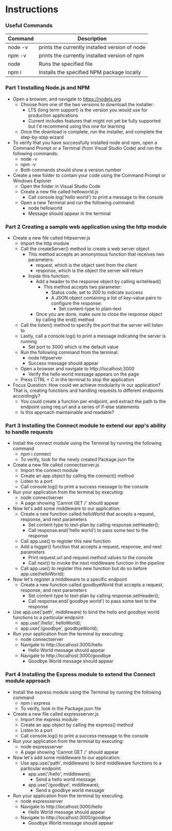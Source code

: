 # Instructions

### Useful Commands

Command | Description
-|-
node -v   | prints the currently installed version of node
npm -v | prints the currently installed version of npm
node <file> | Runs the specified file
npm i <package> | Installs the specified NPM package locally

### Part 1 Installing Node.js and NPM

- Open a browser, and navigate to https://nodejs.org
    - Choose from one of the two versions to download the installer:
        - LTS (long term support) is the version you would use for production applications
        - Current includes features that might not yet be fully supported but I'd recommend using this one for learning
    - Once the download is complete, run the installer, and complete the step-by-step wizard
- To verify that you have successfully installed node and npm, open a Command Prompt or a Terminal (from Visual Studio Code) and run the following commands:
    - node -v
    - npm -v
    - Both commands should show a version number
- Create a new folder to contain your code using the Command Prompt or Windows Explorer
    - Open the folder in Visual Studio Code
    - Create a new file called helloworld.js
        - Call console.log('hello world') to print a message to the console
    - Open a new Terminal and run the following command:
        - node helloworld
        - Message should appear in the terminal

### Part 2 Creating a sample web application using the http module

- Create a new file called httpserver.js
    - Import the http module
    - Call the createServer() method to create a web server object
        - This method accepts an annonymous function that receives two parameters:
            - request, which is the object sent from the client
            - response, which is the object the server will return
        - Inside this function:
            - Add a header to the response object by calling writeHead()
                - This method accepts two parameter:
                    - Status code, set to 200 to indicate success
                    - A JSON object containing a list of key-value pairs to configure the response:
                        - Set content-type to plain-text
            - Once you are done, make sure to close the response object by calling the end() method
    - Call the listen() method to specify the port that the server will listen to
    - Lastly, call a console.log() to print a message indicating the server is running
        - Set port to 3000 which is the default value
    - Run the following command from the terminal:
        - node httpserver
        - Success message should appear
    - Open a browser and navigate to http://localhost:3000
        - Verify the hello world message appears on the page
    - Press CTRL + C in the terminal to stop the application
- Focus Question: How could we achieve modularity in our application? That is, creating functions and handling requests to different endpoints accordingly?
    - You could create a function per endpoint, and extract the path to the endpoint using req.url and a series of if-else statements
    - Is this approach maintainable and readable?

### Part 3 Installing the Connect module to extend our app's ability to handle requests

- Install the connect module using the Terminal by running the following command
    - npm i connect
    - To verify, look for the newly created Package.json file
- Create a new file called connectserver.js
    - Import the connect module
    - Create an app object by calling the connect() method
    - Listen to a port
    - Call console.log() to print a success message to the console
- Run your application from the terminal by executing:
    - node connectserver
    - A page showing 'Cannot GET /' should appear
- Now let's add some middleware to our application:
    - Create a new function called helloWorld that accepts a request, response, and next parameters
        - Set content type to text-plan by calling response.setHeader();
        - Call response.end('hello world') to pass some text to the response
    - Call app.use() to register this new function
    - Add a logger() function that accepts a request, response, and next parameters
        - Print request.url and request.method values to the console
        - Call next() to invoke the next middleware function in the pipeline
    - Call app.use() to register this new function but do so before app.use(helloWorld);
- Now let's register a middleware to a specific endpoint
    - Create a new function called goodbyeWorld that accepts a request, response, and next parameters
        - Set content type to text-plan by calling response.setHeader();
        - Call response.end('goodbye world') to pass some text to the response
- Use app.use('path', middleware) to bind the hello and goodbye world functions to a particular endpoint
    - app.use('/hello', helloWorld);
    - app.use('/goodbye', goodbyeWorld);
- Run your application from the terminal by executing:
    - node connectserver
    - Navigate to http://localhost:3000/hello
        - Hello World message should appear
    - Navigate to http://localhost:3000/goodbye
        - Goodbye World message should appear

### Part 4 Installing the Express module to extend the Connect module approach

- Install the express module using the Terminal by running the following command
    - npm i express
    - To verify, look in the Package.json file
- Create a new file called expressserver.js
    - Import the express module
    - Create an app object by calling the express() method
    - Listen to a port
    - Call console.log() to print a success message to the console
- Run your application from the terminal by executing:
    - node expressserver
    - A page showing 'Cannot GET /' should appear
- Now let's add some middleware to our application:
    - Use app.use('path', middleware) to bind middleware functions to a particular endpoint
        - app.use('/hello', middleware);
            - Send a hello world message
        - app.use('/goodbye', middleware);
            - Send a goodbye world message
- Run your application from the terminal by executing:
    - node expressserver
    - Navigate to http://localhost:3000/hello
        - Hello World message should appear
    - Navigate to http://localhost:3000/goodbye
        - Goodbye World message should appear



